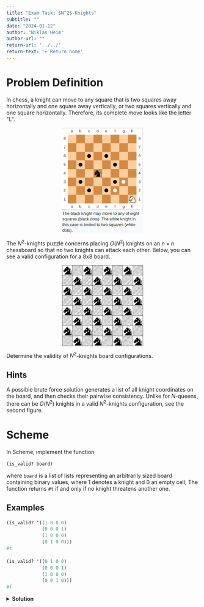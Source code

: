 ```yaml
---
title: "Exam Task: $N^2$-Knights"
subtitle: ""
date: "2024-01-12"
author: "Niklas Heim"
author-url: ""
return-url: '../../'
return-text: '← Return home'
---
```


# Problem Definition

In chess, a knight can move to any square that is two squares away horizontally and one square away
vertically, or two squares vertically and one square horizontally. Therefore, its complete move
looks like the letter "L".

<figure>
<img src="../../img/n2-knights.png" style="max-width: 50%; display: block; margin: 0 auto;">
</figure>

The $N^2$-knights puzzle concerns placing $O(N^2)$ knights on an $n \times n$ chessboard so that no
two knights can attack each other.  Below, you can see a valid configuration for a 8x8 board.

<figure>
<img src="../../img/n2-knights-max.png" style="max-width: 50%; display: block; margin: 0 auto;">
</figure>

Determine the validity of $N^2$-knights board configurations.

## Hints

A possible brute force solution generates a list of all knight coordinates on the board, and then
checks their pairwise consistency.
Unlike for $N$-queens, there can be $O(N^2)$ knights in a valid $N^2$-knights configuration, see the
second figure.


# Scheme

In Scheme, implement the function

```{.scheme .tight-code}
(is_valid? board)
```

where `board` is a list of lists representing an arbitrarily sized board containing binary values,
where 1 denotes a knight and 0 an empty cell; The function returns `#t` if and only if no knight
threatens another one.

## Examples
```{.scheme .tight-code}
(is_valid? ‘((1 0 0 0)
             (0 0 0 1)
             (1 0 0 0)
             (0 1 0 0)))
#t

(is_valid? '((0 1 0 0)
             (0 0 0 1)
             (1 0 0 0)
             (0 0 1 0)))
#f
```


<details class="admonition">
<summary><strong>Solution</strong></summary>
```{.scheme .tight-code}
(define (generate-coords-row row offset row-id)
  (if (null? row)
      '()
      (if (eq? (car row) 1)
          (cons (cons row-id offset) (generate-coords-row (cdr row) (+ offset 1) row-id))
          (generate-coords-row (cdr row) (+ offset 1) row-id)
          )
  )
)
(define (generate-coords-board board offset)
  (if (null? board)
      '()
      (append (generate-coords-row (car board) 0 offset) (generate-coords-board (cdr board) (+ offset 1)) )
  )
  )

(define (is-valid-pair? coord1 coord2)
  (let ((absx (abs (- (car coord1) (car coord2))))
        (absy (abs (- (cdr coord1) (cdr coord2)))))
       (cond ((and (eq? absx 1) (eq? absy 2)) #f)
             ((and (eq? absx 2) (eq? absy 1)) #f)
             (#t #t)
  )))

(define (is-valid-coord? coord coords)
  (cond ((null? coords) #t)
        ((is-valid-pair? coord (car coords)) (is-valid-coord? coord (cdr coords)))
        (#t #f)
  ))

(define (is-valid-coords? coords)
  (cond ((null? coords) #t)
        ((is-valid-coord? (car coords) (cdr coords)) (is-valid-coords? (cdr coords)))
        (#t #f)
  ))


(define (is_valid? board)
  (let ((coords (generate-coords-board board 0)))
    (is-valid-coords? coords)
    ))
```
</details>



# Haskell

In Haskell, implement the function

```{.haskell .tight-code}
is_valid :: [[Piece]] -> Bool
```

where

* `data Piece = Nil | Knight`, with `Knight` denoting a knight and `Nil` an empty cell with no
  piece; Note, the `Piece` type must be defined in your code.
* The function input represents an arbitrarily sized board containing `Nil` and `Knight` pieces.

and the function returns `True` if and only if no knight threatens another one.

## Examples

```{.haskell .tight-code}
> is_valid [[Knight, Nil, Nil ,Nil],
            [Nil, Nil, Nil, Knight],
            [Knight, Nil, Nil, Nil],
            [Nil, Knight, Nil, Nil]]
True

> is_valid [[Nil, Knight, Nil, Nil],
            [Nil, Nil, Nil, Knight],
            [Knight, Nil, Nil, Nil],
            [Nil, Nil, Knight, Nil]]
False
```

<details class="admonition">
<summary><strong>Solution</strong></summary>
```{.haskell .tight-code}
data Piece = Nil | Knight deriving Show

enumerate :: [a] -> [(Int, a)]
enumerate xs = zip [0..] xs


isknight :: Piece -> Bool
isknight Nil = False
isknight Knight = True


knight_coords :: [[Piece]] -> [(Int, Int)]
knight_coords board = map (\(i,j,_) -> (i,j)) ij_ks where 

  ij_ks = filter (\(_,_,k) -> isknight k) (concat ij_xs)
  ij_xs = map (\(i, jxs) -> _insert i jxs) (enumerate (map enumerate board))

  _insert :: a -> [(b,c)] -> [(a,b,c)]
  _insert x = map (\(y,z) -> (x,y,z))



is_valid_pair :: (Int,Int) -> (Int,Int) -> Bool
is_valid_pair (x,y) (u,v) | ( (abs (x-u)) == 2 && (abs (y-v)) == 1 ) = False
                          | ( (abs (x-u)) == 1 && (abs (y-v)) == 2 ) = False
                          | otherwise = True


is_valid :: [[Piece]] -> Bool
is_valid board = all (uncurry is_valid_pair) [(x,y) | x <- cs, y <- cs] where
  cs = knight_coords board


board =  [[Knight, Nil, Nil ,Knight],
          [Nil, Nil, Nil, Knight],
          [Knight, Nil, Nil, Nil],
          [Nil, Knight, Nil, Nil]]

board2 = [[Nil, Knight, Nil, Nil],
          [Nil, Nil, Nil, Knight],
          [Knight, Nil, Nil, Nil],
          [Nil, Nil, Knight, Nil]]
```
</details>
